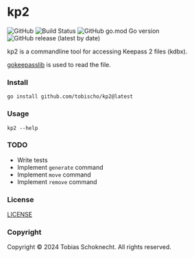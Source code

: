 kp2
===

![GitHub](https://img.shields.io/github/license/tobischo/kp2) ![Build Status](https://github.com/tobischo/kp2/actions/workflows/go.yml/badge.svg)  ![GitHub go.mod Go version](https://img.shields.io/github/go-mod/go-version/tobischo/kp2/master) ![GitHub release (latest by date)](https://img.shields.io/github/v/release/tobischo/kp2)

kp2 is a commandline tool for accessing Keepass 2 files (kdbx).

[gokeepasslib](https://github.com/tobischo/gokeepasslib) is used to read the file.

### Install

```
go install github.com/tobischo/kp2@latest
```

### Usage

```
kp2 --help
```

### TODO

* Write tests
* Implement `generate` command
* Implement `move` command
* Implement `remove` command

### License
[LICENSE](LICENSE.md)

### Copyright
Copyright &copy; 2024 Tobias Schoknecht. All rights reserved.
